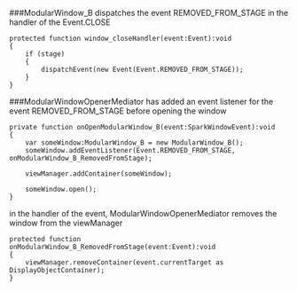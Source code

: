 ###ModularWindow_B
dispatches the event REMOVED_FROM_STAGE in the handler of the Event.CLOSE

    protected function window_closeHandler(event:Event):void
    {
    	if (stage)
    	{
    		dispatchEvent(new Event(Event.REMOVED_FROM_STAGE));
    	}
    }

###ModularWindowOpenerMediator 
has added an event listener for the event REMOVED_FROM_STAGE before opening the window

    private function onOpenModularWindow_B(event:SparkWindowEvent):void
    {
    	var someWindow:ModularWindow_B = new ModularWindow_B();
    	someWindow.addEventListener(Event.REMOVED_FROM_STAGE, onModularWindow_B_RemovedFromStage);
    
    	viewManager.addContainer(someWindow);
    
    	someWindow.open();
    }

in the handler of the event, ModularWindowOpenerMediator removes the window from the viewManager

    protected function onModularWindow_B_RemovedFromStage(event:Event):void
    {
    	viewManager.removeContainer(event.currentTarget as DisplayObjectContainer);
    }
